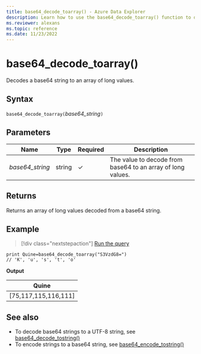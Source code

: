 ```yaml
---
title: base64_decode_toarray() - Azure Data Explorer
description: Learn how to use the base64_decode_toarray() function to decode a base64 string into an array of long values.
ms.reviewer: alexans
ms.topic: reference
ms.date: 11/23/2022
---
```

# base64_decode_toarray()

Decodes a base64 string to an array of long values.

## Syntax

`base64_decode_toarray(`*base64_string*`)`

## Parameters

| Name | Type | Required | Description |
| -- | -- | -- | -- |
| *base64_string* | string | &check; |  The value to decode from base64 to an array of long values.|

## Returns

Returns an array of long values decoded from a base64 string.

## Example

> [!div class="nextstepaction"]
> <a href="https://dataexplorer.azure.com/clusters/help/databases/Samples?query=H4sIAAAAAAAAAysoyswrUQgszcxLtU1KLE41M4lPSU3OT0mNL8lPLCpKrNRQCjYOq0pxt7BV0lRQ4NLXV1D3VtdRUC8FEcUgogRE5KsDAAf/Q9pKAAAA" target="_blank">Run the query</a>

```kusto
print Quine=base64_decode_toarray("S3VzdG8=")  
// 'K', 'u', 's', 't', 'o'
```

**Output**

|Quine|
|-----|
|[75,117,115,116,111]|

## See also

* To decode base64 strings to a UTF-8 string, see [base64_decode_tostring()](base64_decode_tostringfunction.md)
* To encode strings to a base64 string, see [base64_encode_tostring()](base64_encode_tostringfunction.md)
